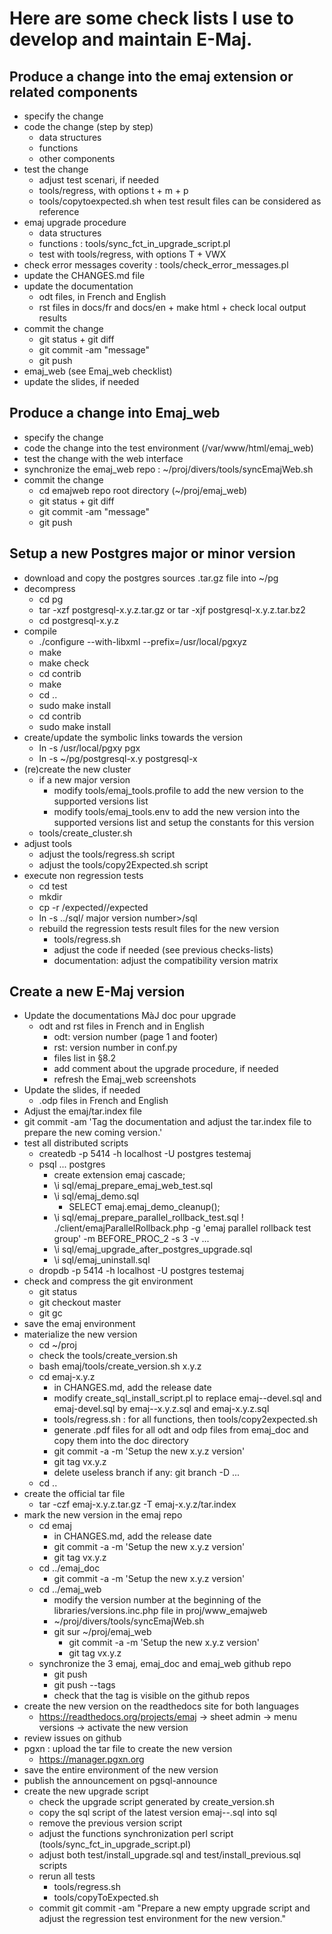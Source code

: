 Here are some check lists I use to develop and maintain E-Maj.
=============================================================

**Produce a change** into the **emaj extension** or related components
--------------------------------------------------------------

- specify the change
- code the change (step by step)
	- data structures
	- functions
	- other components
- test the change
	- adjust test scenari, if needed
	- tools/regress, with options t + m + p
	- tools/copytoexpected.sh when test result files can be considered as reference
- emaj upgrade procedure
	- data structures
	- functions : tools/sync_fct_in_upgrade_script.pl
	- test with tools/regress, with options T + VWX
- check error messages coverity : tools/check_error_messages.pl
- update the CHANGES.md file
- update the documentation
	- odt files, in French and English
	- rst files in docs/fr and docs/en + make html + check local output results
- commit the change
	- git status + git diff
	- git commit -am "message"
	- git push
- emaj_web (see Emaj_web checklist)
- update the slides, if needed


**Produce a change** into **Emaj_web**
----------------------------------

- specify the change
- code the change into the test environment (/var/www/html/emaj_web)
- test the change with the web interface
- synchronize the emaj_web repo : ~/proj/divers/tools/syncEmajWeb.sh
- commit the change
	- cd emajweb repo root directory (~/proj/emaj_web)
	- git status + git diff
	- git commit -am "message"
	- git push

Setup a new **Postgres major or minor version**
-------------------------------------------

- download and copy the postgres sources .tar.gz file into ~/pg
- decompress
	- cd pg
	- tar -xzf postgresql-x.y.z.tar.gz or tar -xjf postgresql-x.y.z.tar.bz2
	- cd postgresql-x.y.z
- compile
	- ./configure --with-libxml --prefix=/usr/local/pgxyz
	- make
	- make check
	- cd contrib
	- make
	- cd ..
	- sudo make install
	- cd contrib
	- sudo make install
- create/update the symbolic links towards the version
	- ln -s /usr/local/pgxy pgx
	- ln -s ~/pg/postgresql-x.y postgresql-x
- (re)create the new cluster
	- if a new major version
		- modify tools/emaj_tools.profile to add the new version to the supported versions list
		- modify tools/emaj_tools.env to add the new version into the supported versions list and setup the constants for this version
	- tools/create_cluster.sh <major version number>
- adjust tools
	- adjust the tools/regress.sh script
	- adjust the tools/copy2Expected.sh script
- execute non regression tests
	- cd test
	- mkdir <major version number>
	- cp -r <previous version number>/expected/<major version number>/expected
	- ln -s ../sql/ major version number>/sql
	- rebuild the regression tests result files for the new version
		- tools/regress.sh
		- adjust the code if needed (see previous checks-lists)
		- documentation: adjust the compatibility version matrix


Create a new **E-Maj version**
--------------------------

- Update the documentations MàJ doc pour upgrade 
	- odt and rst files in French and in English
		- odt: version number (page 1 and footer)
		- rst: version number in conf.py
		- files list in §8.2
		- add comment about the upgrade procedure, if needed
		- refresh the Emaj_web screenshots
- Update the slides, if needed
	- .odp files in French and English
- Adjust the emaj/tar.index file
- git commit -am 'Tag the documentation and adjust the tar.index file to prepare the new coming version.'
- test all distributed scripts
	- createdb -p 5414 -h localhost -U postgres testemaj
	- psql ... postgres
		- create extension emaj cascade;
		- \i sql/emaj_prepare_emaj_web_test.sql
		- \i sql/emaj_demo.sql
			- SELECT emaj.emaj_demo_cleanup();
		- \i sql/emaj_prepare_parallel_rollback_test.sql
			\! ./client/emajParallelRollback.php -g 'emaj parallel rollback test group' -m BEFORE_PROC_2 -s 3 -v ...
		- \i sql/emaj_upgrade_after_postgres_upgrade.sql
		- \i sql/emaj_uninstall.sql
	- dropdb -p 5414 -h localhost -U postgres testemaj
- check and compress the git environment
	- git status
	- git checkout master
	- git gc
- save the emaj environment
- materialize the new version
	- cd ~/proj
	- check the tools/create_version.sh
	- bash emaj/tools/create_version.sh x.y.z
	- cd emaj-x.y.z
		- in CHANGES.md, add the release date
		- modify create_sql_install_script.pl to replace emaj--devel.sql and emaj-devel.sql by emaj--x.y.z.sql and emaj-x.y.z.sql
		- tools/regress.sh : for all functions, then tools/copy2expected.sh
		- generate .pdf files for all odt and odp files from emaj_doc and copy them into the doc directory
		- git commit -a -m 'Setup the new x.y.z version'
		- git tag vx.y.z
		- delete useless branch if any: git branch -D ...
	- cd ..
- create the official tar file
	- tar -czf emaj-x.y.z.tar.gz -T emaj-x.y.z/tar.index
- mark the new version in the emaj repo
	- cd emaj
		- in CHANGES.md, add the release date
		- git commit -a -m 'Setup the new x.y.z version'
		- git tag vx.y.z
	- cd ../emaj_doc
		- git commit -a -m 'Setup the new x.y.z version'
	- cd ../emaj_web
		- modify the version number at the beginning of the libraries/versions.inc.php file in proj/www_emajweb
		- ~/proj/divers/tools/syncEmajWeb.sh
		- git sur ~/proj/emaj_web
			- git commit -a -m 'Setup the new x.y.z version'
			- git tag vx.y.z
	- synchronize the 3 emaj, emaj_doc and emaj_web github repo
		- git push
		- git push --tags
		- check that the tag is visible on the github repos
- create the new version on the readthedocs site for both languages
	- https://readthedocs.org/projects/emaj -> sheet admin -> menu versions -> activate the new version
- review issues on github
- pgxn : upload the tar file to create the new version
	- https://manager.pgxn.org
- save the entire environment of the new version
- publish the announcement on pgsql-announce
- create the new upgrade script
	- check the upgrade script generated by create_version.sh
	- copy the sql script of the latest version emaj--<version>.sql into sql
	- remove the previous version script
	- adjust the functions synchronization perl script (tools/sync_fct_in_upgrade_script.pl)
	- adjust both test/install_upgrade.sql and test/install_previous.sql scripts
	- rerun all tests
		- tools/regress.sh
		- tools/copyToExpected.sh
	- commit
		git commit -am "Prepare a new empty upgrade script and adjust the regression test environment for the new version."

